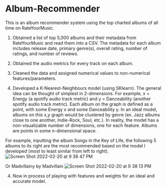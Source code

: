 # Album-Recommender

This is an album recommender system using the top charted albums of all time on RateYourMusic.

1. Obtained a list of top 5,000 albums and their metadata from RateYourMusic and read them into a CSV. The metadata for each album includes release date, primary genre(s), overall rating, number of ratings, and number of reviews.

2. Obtained the audio metrics for every track on each album.

3. Cleaned the data and assigned numerical values to non-numerical features/parameters.

3. Developed a K-Nearest-Neighbours model (using SKlearn). The general idea can be thought of simplest in 2-dimensions. For example, x = Energy (a spotify audio track metric) and y = Danceability (another spotify audio track metric). Each album on the graph is defined as a point, with some Energy x and some Danceability y. In an ideal model, albums on this x,y graph would be clustered by genre (ex. Jazz albums close to one another, Indie-Rock, Soul, etc.). In reality, the model has a non-visualizable number of dimensions, one for each feature. Albums are points in some n-dimensional space.

For example, inputting the album Songs in the Key of Life, the following 5 albums to its right are the most recommended based on the model I developed (most to least similar from left to right).
![Screen Shot 2022-02-20 at 9 36 47 PM](https://user-images.githubusercontent.com/82460915/154879952-d12fc950-c0d8-4cd5-ab3c-e1305cdb2624.jpg)

Or Madvillainy by Madvillain
![Screen Shot 2022-02-20 at 9 38 13 PM](https://user-images.githubusercontent.com/82460915/154880035-b1967fc0-a911-4393-85d9-306f4498a907.jpg)


4. Now in process of playing with features and weights for an ideal and accurate model. 
